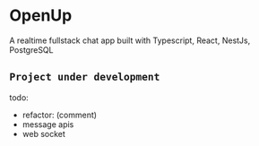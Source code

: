 # OpenUp
A realtime fullstack chat app built with Typescript, React, NestJs, PostgreSQL 

## `Project under development`

todo:
- refactor: (comment)
- message apis
- web socket
